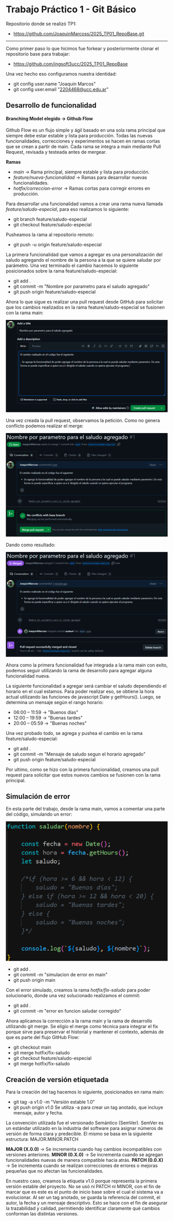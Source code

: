# Trabajo Práctico 1 - Git Básico
Repositorio donde se realizó TP1: 
- https://github.com/JoaquinMarcoss/2025_TP01_RepoBase.git

---

Como primer paso lo que hicimos fue forkear y posteriormente clonar el repositorio base para trabajar: 
- https://github.com/ingsoft3ucc/2025_TP01_RepoBase

Una vez hecho eso configuramos nuestra identidad: 
- git config user.name "Joaquin Marcos"
- git config user.email "2204468@ucc.edu.ar"

## Desarrollo de funcionalidad 

#### Branching Model elegido → Github Flow

Github Flow es un flujo simple y ágil basado en una sola rama principal que siempre debe estar estable y lista para producción. Todas las nuevas funcionalidades, correcciones y experimentos se hacen en ramas cortas que se crean a partir de main. Cada rama se integra a main mediante Pull Request, revisada y testeada antes de mergear.

**Ramas** 

- *main* → Rama principal, siempre estable y lista para producción.  
- *feature/nueva-funcionalidad* → Ramas para desarrollar nuevas funcionalidades. 
- *hotfix/correccion-error* → Ramas cortas para corregir errores en producción. 

Para desarrollar una funcionalidad vamos a crear una rama nueva llamada *feature/saludo-especial*, para eso realizamos lo siguiente: 
- git branch feature/saludo-especial
- git checkout feature/saludo-especial

Pusheamos la rama al repositorio remoto: 
- git push -u origin feature/saludo-especial

La primera funcionalidad que vamos a agregar es una personalización del saludo agregando el nombre de la persona a la que se quiere saludar por parámetro. Una vez terminado el cambio hacemos lo siguiente posicionados sobre la rama feature/saludo-especial: 
- git add .
- git commit -m "Nombre por parametro para el saludo agregado"
- git push origin feature/saludo-especial 

Ahora lo que sigue es realizar una pull request desde GitHub para solicitar que los cambios realizados en la rama feature/saludo-especial se fusionen con la rama main:

![Creacion de PR](./img/crear_PR1.png)

Una vez creada la pull request, observamos la petición. Como no genera conflicto podemos realizar el merge: 

![Foto Pull Request](./img/PR1.png)

Dando como resultado: 

![Foto Resultado Pull Request](./img/resultado_PR1.png)

Ahora como la primera funcionalidad fue integrada a la rama main con exito, podemos seguir utilizando la rama de desarrollo para agregar alguna funcionalidad nueva. 

La siguiente funcionalidad a agregar será cambiar el saludo dependiendo el horario en el cual estamos. Para poder realizar eso, se obtiene la hora actual utilizando las funciones de javascript Date y getHours(). Luego, se determina un mensaje según el rango horario:
- 06:00 – 11:59 → "Buenos días"
- 12:00 – 19:59 → "Buenas tardes"
- 20:00 – 05:59 → "Buenas noches"

Una vez probado todo, se agrega y pushea el cambio en la rama feature/saludo-especial: 
- git add .
- git commit -m "Mensaje de saludo segun el horario agregado"
- git push origin feature/saludo-especial 

Por ultimo, como se hizo con la primera funcionalidad, creamos una pull request para solicitar que estos nuevos cambios se fusionen con la rama principal. 

## Simulación de error

En esta parte del trabajo, desde la rama main, vamos a comentar una parte del código, simulando un error: 

![Simulación de error](./img/error.png)

- git add .
- git commit -m "simulacion de error en main"
- git push origin main

Con el error simulado, creamos la rama *hotfix/fix-saludo* para poder solucionarlo, donde una vez solucionado realizamos el commit: 
- git add .
- git commit -m "error en funcion saludar corregido"

Ahora aplicamos la corrección a la rama main y la rama de desarrollo utilizando git merge. Se eligio el merge como técnica para integrar el fix porque sirve para preservar el historial y mantener el contexto, además de que es parte del flujo GitHub Flow: 
- git checkout main
- git merge hotfix/fix-saludo
- git checkout feature/saludo-especial
- git merge hotfix/fix-saludo

## Creación de versión etiquetada

Para la creación del tag hacemos lo siguiente, posicionados en rama main: 
- git tag -a v1.0 -m "Versión estable 1.0"
- git push origin v1.0
Se utiliza -a para crear un tag anotado, que incluye mensaje, autor y fecha.

La convención utilizada fue el versionado Semántico (SemVer). SemVer es un estándar utilizado en la industria del software para asignar números de versión de forma clara y predecible. El mismo se basa en la siguiente estructura: MAJOR.MINOR.PATCH

**MAJOR (X.0.0)** → Se incrementa cuando hay cambios incompatibles con versiones anteriores.
**MINOR (0.X.0)** → Se incrementa cuando se agregan funcionalidades nuevas de manera compatible hacia atrás.
**PATCH (0.0.X)** → Se incrementa cuando se realizan correcciones de errores o mejoras pequeñas que no afectan las funcionalidades.

En nuestro caso, creamos la etiqueta v1.0 porque representa la primera versión estable del proyecto. No se usó ni PATCH ni MINOR, con el fin de marcar que es este es el punto de inicio base sobre el cual el sistema va a evolucionar. Al ser un tag anotado, se guarda la referencia del commit, el autor, la fecha y un mensaje descriptivo. Esto se hace con el fin de asegurar la trazabilidad y calidad, permitiendo identificar claramente qué cambios conforman las distintas versiones.